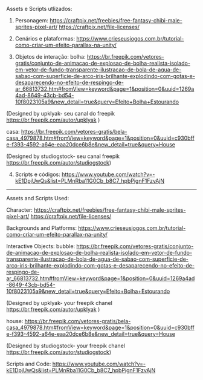 Assets e Scripts utlizados:

1) Personagem:
https://craftpix.net/freebies/free-fantasy-chibi-male-sprites-pixel-art/
https://craftpix.net/file-licenses/

2) Cenários e plataformas:
https://www.crieseusjogos.com.br/tutorial-como-criar-um-efeito-parallax-na-unity/

3) Objetos de interação:
bolha: https://br.freepik.com/vetores-gratis/conjunto-de-animacao-de-explosao-de-bolha-realista-isolado-em-vetor-de-fundo-transparente-ilustracao-de-bola-de-agua-de-sabao-com-superficie-de-arco-iris-brilhante-explodindo-com-gotas-e-desaparecendo-no-efeito-de-respingo-de-ar_66813732.htm#fromView=keyword&page=1&position=0&uuid=1269a4ad-8649-43cb-bd54-10f8023105a9&new_detail=true&query=Efeito+Bolha+Estourando

(Designed by upklyak- seu canal do freepik https://br.freepik.com/autor/upklyak )

casa: https://br.freepik.com/vetores-gratis/bela-casa_4979878.htm#fromView=keyword&page=1&position=0&uuid=c930bffe-f393-4592-a64e-eaa20dce6b8e&new_detail=true&query=House

(Designed by studiogstock- seu canal freepik https://br.freepik.com/autor/studiogstock)

4) Scripts e códigos:
https://www.youtube.com/watch?v=-kE1DpjUwQs&list=PLMnRba11G0Cb_b8C7_hpbPignF1FzvAjN

--------------------------------------------------------------------------------------

Assets and Scripts Used:

Character:
https://craftpix.net/freebies/free-fantasy-chibi-male-sprites-pixel-art/
https://craftpix.net/file-licenses/

Backgrounds and Platforms:
https://www.crieseusjogos.com.br/tutorial-como-criar-um-efeito-parallax-na-unity/

Interactive Objects:
bubble:  https://br.freepik.com/vetores-gratis/conjunto-de-animacao-de-explosao-de-bolha-realista-isolado-em-vetor-de-fundo-transparente-ilustracao-de-bola-de-agua-de-sabao-com-superficie-de-arco-iris-brilhante-explodindo-com-gotas-e-desaparecendo-no-efeito-de-respingo-de-ar_66813732.htm#fromView=keyword&page=1&position=0&uuid=1269a4ad-8649-43cb-bd54-10f8023105a9&new_detail=true&query=Efeito+Bolha+Estourando

(Designed by upklyak- your freepik chanel https://br.freepik.com/autor/upklyak )

house: https://br.freepik.com/vetores-gratis/bela-casa_4979878.htm#fromView=keyword&page=1&position=0&uuid=c930bffe-f393-4592-a64e-eaa20dce6b8e&new_detail=true&query=House

(Designed by studiogstock- your freepik chanel https://br.freepik.com/autor/studiogstock)

Scripts and Code:
https://www.youtube.com/watch?v=-kE1DpjUwQs&list=PLMnRba11G0Cb_b8C7_hpbPignF1FzvAjN
